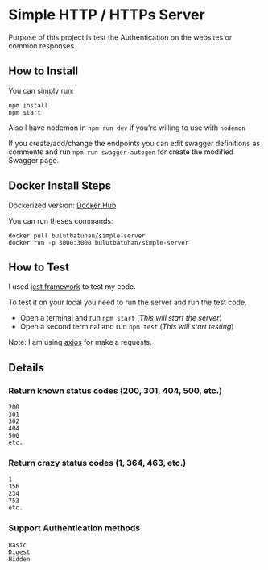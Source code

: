 
# Simple HTTP / HTTPs Server

Purpose of this project is test the Authentication on the websites or common responses..

## How to Install

You can simply run:
 ```
 npm install
 npm start
 ```

Also I have nodemon in `npm run dev` if you're willing to use with `nodemon`

If you create/add/change the endpoints you can edit swagger definitions as comments and run `npm run swagger-autogen` for create the modified Swagger page.
## Docker Install Steps

Dockerized version: [Docker Hub](https://hub.docker.com/r/bulutbatuhan/simple-server "Docker Hub")

You can run theses commands:
```
docker pull bulutbatuhan/simple-server
docker run -p 3000:3000 bulutbatuhan/simple-server
```

## How to Test

I used [jest framework](https://jestjs.io/ "jest framework") to test my code. 

To test it on your local you need to run the server and run the test code.

* Open a terminal and run `npm start` (*This will start the server*)
* Open a second terminal and run `npm test` (*This will start testing*)

Note: I am using [axios](https://axios-http.com/ "axios") for make a requests.

## Details

### Return known status codes (200, 301, 404, 500, etc.)
    200 
    301 
    302
    404
    500
    etc.
### Return crazy status codes (1, 364, 463, etc.)
    1
    356
    234
    753
    etc.
### Support Authentication methods
    Basic
    Digest
    Hidden